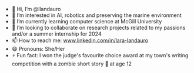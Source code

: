 - 👋 Hi, I’m @llandauro
- 👀 I’m interested in AI, robotics and preserving the marine environment
- 🌱 I’m currently learning computer science at McGill University
- 💞️ I’m looking to collaborate on research projects related to my passions and/or a summer internship for 2024
- 📫 How to reach me: www.linkedin.com/in/lara-landauro
- 😄 Pronouns: She/Her
- ⚡ Fun fact: I won the judge's favourite choice award at my town's writing competition with a zombie short story 🧟 at age 12 

<!---
llandauro/llandauro is a ✨ special ✨ repository because its `README.md` (this file) appears on your GitHub profile.
You can click the Preview link to take a look at your changes.
--->
